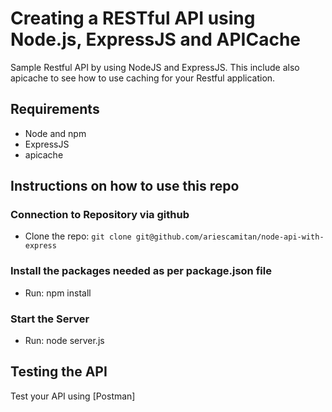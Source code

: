 # Creating a RESTful API using Node.js, ExpressJS and APICache

Sample Restful API by using NodeJS and ExpressJS. This include also apicache to see how to use caching for your Restful application.

## Requirements

- Node and npm
- ExpressJS
- apicache

## Instructions on how to use this repo

### Connection to Repository via github

- Clone the repo: `git clone git@github.com/ariescamitan/node-api-with-express`

### Install the packages needed as per package.json file

- Run: npm install

### Start the Server

- Run: node server.js

## Testing the API
Test your API using [Postman]